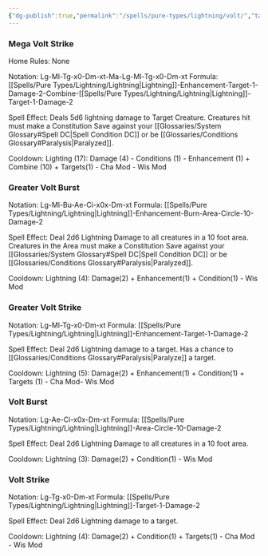 ```yaml
---
{"dg-publish":true,"permalink":"/spells/pure-types/lightning/volt/","tags":["Spell/Damage","Spell/Lightning"]}
---
```


### Mega Volt Strike
Home Rules: None

Notation: Lg-Ml-Tg-x0-Dm-xt-Ma-Lg-Ml-Tg-x0-Dm-xt 
Formula: [[Spells/Pure Types/Lightning/Lightning\|Lightning]]-Enhancement-Target-1-Damage-2-Combine-[[Spells/Pure Types/Lightning/Lightning\|Lightning]]-Target-1-Damage-2

Spell Effect: 
Deals 5d6 lightning damage to Target Creature. Creatures hit must make a Constitution Save against your [[Glossaries/System Glossary#Spell DC\|Spell Condition DC]] or be [[Glossaries/Conditions Glossary#Paralysis\|Paralyzed]]. 

Cooldown:
Lighting (17): Damage (4) - Conditions (1) - Enhancement (1) + Combine (10) + Targets(1) - Cha Mod - Wis Mod

### Greater Volt Burst
Notation: Lg-Ml-Bu-Ae-Ci-x0x-Dm-xt
Formula: [[Spells/Pure Types/Lightning/Lightning\|Lightning]]-Enhancement-Burn-Area-Circle-10-Damage-2

Spell Effect: 
Deal 2d6 Lightning Damage to all creatures in a 10 foot area. Creatures in the Area must make a Constitution Save against your [[Glossaries/System Glossary#Spell DC\|Spell Condition DC]] or be [[Glossaries/Conditions Glossary#Paralysis\|Paralyzed]]. 

Cooldown: 
Lightning (4): Damage(2) + Enhancement(1) + Condition(1) - Wis Mod
### Greater Volt Strike
Notation: Lg-Ml-Tg-x0-Dm-xt
Formula: [[Spells/Pure Types/Lightning/Lightning\|Lightning]]-Enhancement-Target-1-Damage-2

Spell Effect: 
Deal 2d6 Lightning damage to a target. Has a chance to [[Glossaries/Conditions Glossary#Paralysis\|Paralyze]] a target.

Cooldown: 
Lightning (5): Damage(2) + Enhancement(1) + Condition(1) + Targets (1) - Cha Mod- Wis Mod

### Volt Burst
Notation: Lg-Ae-Ci-x0x-Dm-xt 
Formula: [[Spells/Pure Types/Lightning/Lightning\|Lightning]]-Area-Circle-10-Damage-2

Spell Effect: 
Deal 2d6 Lightning Damage to all creatures in a 10 foot area.

Cooldown: 
Lightning (3): Damage(2) + Condition(1) - Wis Mod
### Volt Strike
Notation: Lg-Tg-x0-Dm-xt
Formula: [[Spells/Pure Types/Lightning/Lightning\|Lightning]]-Target-1-Damage-2

Spell Effect: 
Deal 2d6 Lightning damage to a target.

Cooldown: 
Lightning (4): Damage(2)  + Condition(1) + Targets(1) - Cha Mod - Wis Mod